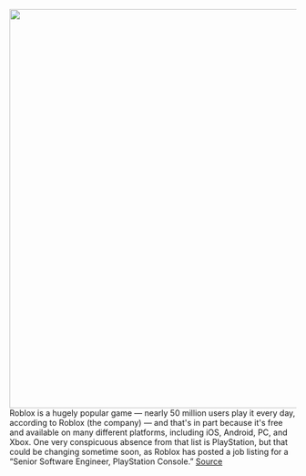 <img src='https://cdn.vox-cdn.com/thumbor/d9icOFu_7YMmNj04ljtq0Y4ZR3Y=/0x0:3900x3185/1200x800/filters:focal(1638x1281:2262x1905)/cdn.vox-cdn.com/uploads/chorus_image/image/70601339/Roblox_Avatar_Lineup_3900x4984.0.jpg' width='700px' /><br/>
Roblox is a hugely popular game — nearly 50 million users play it every day, according to Roblox (the company) — and that's in part because it's free and available on many different platforms, including iOS, Android, PC, and Xbox. One very conspicuous absence from that list is PlayStation, but that could be changing sometime soon, as Roblox has posted a job listing for a “Senior Software Engineer, PlayStation Console.”
<a href='https://www.theverge.com/2022/3/9/22969412/roblox-hiring-playstation-engineer'> Source <a/>